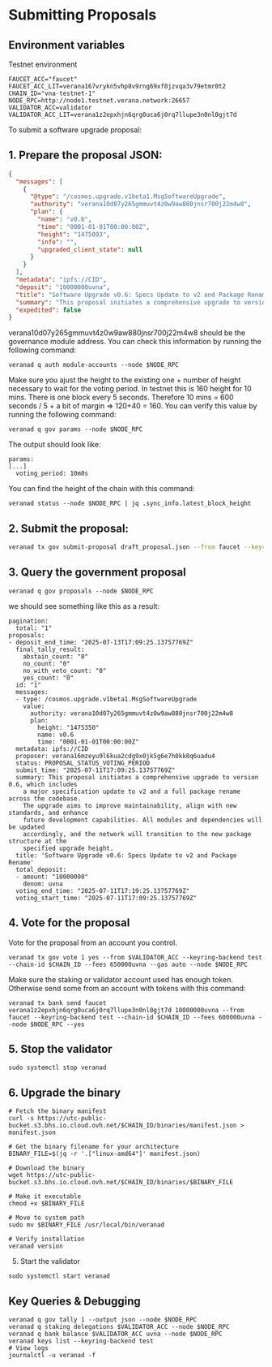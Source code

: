 # Submitting Proposals


## Environment variables
Testnet environment
```
FAUCET_ACC="faucet"
FAUCET_ACC_LIT=verana167vrykn5vhp8v9rng69xf0jzvqa3v79etmr0t2
CHAIN_ID="vna-testnet-1"
NODE_RPC=http://node1.testnet.verana.network:26657
VALIDATOR_ACC=validator
VALIDATOR_ACC_LIT=verana1z2epxhjn6qrg0uca6j0rq7llupe3n0nl0gjt7d
```

To submit a software upgrade proposal:

## 1. Prepare the proposal JSON:
```json
{
  "messages": [
    {
      "@type": "/cosmos.upgrade.v1beta1.MsgSoftwareUpgrade",
      "authority": "verana10d07y265gmmuvt4z0w9aw880jnsr700j22m4w8",
      "plan": {
        "name": "v0.6",
        "time": "0001-01-01T00:00:00Z",
        "height": "1475093",
        "info": "",
        "upgraded_client_state": null
      }
    }
  ],
  "metadata": "ipfs://CID",
  "deposit": "10000000uvna",
  "title": "Software Upgrade v0.6: Specs Update to v2 and Package Rename",
  "summary": "This proposal initiates a comprehensive upgrade to version 0.6, which includes a major specification update to v2 and a full package rename across the codebase. The upgrade aims to improve maintainability, align with new standards, and enhance future development capabilities. All modules and dependencies will be updated accordingly, and the network will transition to the new package structure at the specified upgrade height.",
  "expedited": false
}
```


verana10d07y265gmmuvt4z0w9aw880jnsr700j22m4w8 should be the governance module address. You can check this information by running the following command:

```
veranad q auth module-accounts --node $NODE_RPC
```

Make sure you ajust the height to the existing one + number of height necessary to wait for the voting period. In testnet this is 160 height for 10 mins. There is one block every 5 seconds. Therefore 10 mins = 600 seconds / 5 + a bit of margin => 120+40 = 160. You can verify this value by running the following command:
```
veranad q gov params --node $NODE_RPC
```

The output should look like:
```
params:
[...]
  voting_period: 10m0s
```

You can find the height of the chain with this command:
```
veranad status --node $NODE_RPC | jq .sync_info.latest_block_height
```


## 2.	Submit the proposal:

```bash
veranad tx gov submit-proposal draft_proposal.json --from faucet --keyring-backend test --chain-id $CHAIN_ID --fees 750000uvna --gas auto --node $NODE_RPC
```

## 3. Query the government proposal

```
veranad q gov proposals --node $NODE_RPC
```

we should see something like this as a result:

```
pagination:
  total: "1"
proposals:
- deposit_end_time: "2025-07-13T17:09:25.13757769Z"
  final_tally_result:
    abstain_count: "0"
    no_count: "0"
    no_with_veto_count: "0"
    yes_count: "0"
  id: "1"
  messages:
  - type: /cosmos.upgrade.v1beta1.MsgSoftwareUpgrade
    value:
      authority: verana10d07y265gmmuvt4z0w9aw880jnsr700j22m4w8
      plan:
        height: "1475350"
        name: v0.6
        time: "0001-01-01T00:00:00Z"
  metadata: ipfs://CID
  proposer: verana16mzeyu9l6kua2cdg9x0jk5g6e7h0kk8q6uadu4
  status: PROPOSAL_STATUS_VOTING_PERIOD
  submit_time: "2025-07-11T17:09:25.13757769Z"
  summary: This proposal initiates a comprehensive upgrade to version 0.6, which includes
    a major specification update to v2 and a full package rename across the codebase.
    The upgrade aims to improve maintainability, align with new standards, and enhance
    future development capabilities. All modules and dependencies will be updated
    accordingly, and the network will transition to the new package structure at the
    specified upgrade height.
  title: 'Software Upgrade v0.6: Specs Update to v2 and Package Rename'
  total_deposit:
  - amount: "10000000"
    denom: uvna
  voting_end_time: "2025-07-11T17:19:25.13757769Z"
  voting_start_time: "2025-07-11T17:09:25.13757769Z"
  ```


## 4. Vote for the proposal

Vote for the proposal from an account you control.

```
veranad tx gov vote 1 yes --from $VALIDATOR_ACC --keyring-backend test --chain-id $CHAIN_ID --fees 650000uvna --gas auto --node $NODE_RPC
```

Make sure the staking or validator account used has enough token. Otherwise send some from an account with tokens with this command:
```
veranad tx bank send faucet verana1z2epxhjn6qrg0uca6j0rq7llupe3n0nl0gjt7d 10000000uvna --from faucet --keyring-backend test --chain-id $CHAIN_ID --fees 600000uvna --node $NODE_RPC --yes
```

## 5. Stop the validator

```
sudo systemctl stop veranad
```

## 6. Upgrade the binary

```
# Fetch the binary manifest
curl -s https://utc-public-bucket.s3.bhs.io.cloud.ovh.net/$CHAIN_ID/binaries/manifest.json > manifest.json

# Get the binary filename for your architecture
BINARY_FILE=$(jq -r '.["linux-amd64"]' manifest.json)

# Download the binary
wget https://utc-public-bucket.s3.bhs.io.cloud.ovh.net/$CHAIN_ID/binaries/$BINARY_FILE

# Make it executable
chmod +x $BINARY_FILE

# Move to system path
sudo mv $BINARY_FILE /usr/local/bin/veranad

# Verify installation
veranad version
```

5. Start the validator

```
sudo systemctl start veranad
```

## Key Queries & Debugging

```
veranad q gov tally 1 --output json --node $NODE_RPC
veranad q staking delegations $VALIDATOR_ACC --node $NODE_RPC
veranad q bank balance $VALIDATOR_ACC uvna --node $NODE_RPC
veranad keys list --keyring-backend test
# View logs
journalctl -u veranad -f
```
